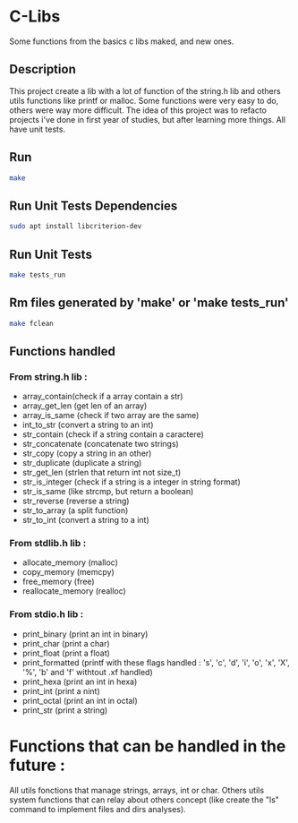 # C-Libs
Some functions from the basics c libs maked, and new ones.

## Description
This project create a lib with a lot of function of the string.h lib and others utils functions like printf or malloc.
Some functions were very easy to do, others were way more difficult.
The idea of this project was to refacto projects i've done in first year of studies, but after learning more things.
All have unit tests.

## Run
```bash
make
```

## Run Unit Tests Dependencies
```bash
sudo apt install libcriterion-dev
```

## Run Unit Tests
```bash
make tests_run
```

## Rm files generated by 'make' or 'make tests_run'
```bash
make fclean
```

## Functions handled

### From string.h lib :
- array_contain(check if a array contain a str)
- array_get_len (get len of an array)
- array_is_same (check if two array are the same)
- int_to_str (convert a string to an int)
- str_contain (check if a string contain a caractere)
- str_concatenate (concatenate two strings)
- str_copy (copy a string in an other)
- str_duplicate (duplicate a string)
- str_get_len (strlen that return int not size_t)
- str_is_integer (check if a string is a integer in string format)
- str_is_same (like strcmp, but return a boolean)
- str_reverse (reverse a string)
- str_to_array (a split function)
- str_to_int (convert a string to a int)
### From stdlib.h lib :
- allocate_memory (malloc)
- copy_memory (memcpy)
- free_memory (free)
- reallocate_memory (realloc)
### From stdio.h lib :
- print_binary (print an int in binary)
- print_char (print a char)
- print_float (print a float)
- print_formatted (printf with these flags handled : 's', 'c', 'd', 'i', 'o', 'x', 'X', '%', 'b' and 'f' withtout .xf handled)
- print_hexa (print an int in hexa)
- print_int (print a nint)
- print_octal (print an int in octal)
- print_str (print a string)

# Functions that can be handled in the future :
All utils fonctions that manage strings, arrays, int or char.
Others utils system functions that can relay about others concept (like create the "ls" command to implement files and dirs analyses).